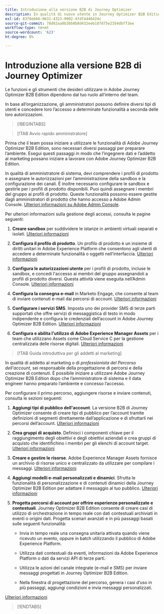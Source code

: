 ```yaml
---
title: Introduzione alla versione B2B di Journey Optimizer
description: In qualità di nuovo utente in Journey Optimizer B2B Edition, scopri le aree chiave per iniziare.
exl-id: 83f8e666-0b31-4323-9902-4fdf4446424c
source-git-commit: 78d82aa8b3bb8b8d432eeb187d75e2354dbff3ee
workflow-type: tm+mt
source-wordcount: '623'
ht-degree: 8%

---
```


# Introduzione alla versione B2B di Journey Optimizer

Le funzioni e gli strumenti che desideri utilizzare in Adobe Journey Optimizer B2B Edition dipendono dal tuo ruolo all’interno del team.

In base all’organizzazione, gli amministratori possono definire diversi tipi di utenti e concedere loro l’accesso a determinate funzionalità a seconda delle loro autorizzazioni.

>[!BEGINTABS]

>[!TAB Avvio rapido amministratore]

Prima che il team possa iniziare a utilizzare le funzionalità di Adobe Journey Optimizer B2B Edition, sono necessari diversi passaggi per preparare l’ambiente. Esegui questi passaggi in modo che l’ingegnere dati e l’addetto al marketing possano iniziare a lavorare con Adobe Journey Optimizer B2B Edition.

In qualità di amministratore di sistema, devi comprendere i profili di prodotto e assegnare le autorizzazioni per l’amministrazione della sandbox e la configurazione dei canali. È inoltre necessario configurare le sandbox e gestirle per i profili di prodotto disponibili. Puoi quindi assegnare i membri del gruppo ai profili di prodotto. Queste funzionalità possono essere gestite dagli amministratori di prodotto che hanno accesso a Adobe Admin Console. [Ulteriori informazioni su Adobe Admin Console](https://helpx.adobe.com/it/enterprise/using/admin-console.html).

Per ulteriori informazioni sulla gestione degli accessi, consulta le pagine seguenti:

1. **Creare sandbox** per suddividere le istanze in ambienti virtuali separati e isolati. [Ulteriori informazioni](https://experienceleague.adobe.com/en/docs/experience-platform/sandbox/home#understanding-sandboxes)

1. **Configura il profilo di prodotto**. Un profilo di prodotto è un insieme di diritti unitari in Adobe Experience Platform che consentono agli utenti di accedere a determinate funzionalità o oggetti nell’interfaccia. [Ulteriori informazioni](../admin/user-management.md#create-the-marketo-engage-product-profile)

1. **Configura le autorizzazioni utente** per i profili di prodotto, incluse le sandbox, e concedi l&#39;accesso ai membri del gruppo assegnandoli a profili di prodotto diversi. Questa attività viene eseguita nell’Admin Console. [Ulteriori informazioni](../admin/user-management.md#create-a-user-group)

1. **Configura la consegna e-mail** in Marketo Engage, che consente al team di inviare contenuti e-mail dai percorsi di account. [Ulteriori informazioni](https://experienceleague.adobe.com/en/docs/marketo/using/getting-started/initial-setup/setup-steps#ensure-email-deliverability)

1. **Configurare i servizi SMS**. Imposta uno dei provider SMS di terze parti supportati che offre servizi di messaggistica di testo in modo indipendente e configura le credenziali dell’account in Adobe Journey Optimizer B2B Edition. [Ulteriori informazioni](../content/sms-authoring.md#create-a-new-api-credentials-for-an-sms-service-provider)

1. **Configura e abilita l&#39;utilizzo di Adobe Experience Manager Assets** per i team che utilizzano Assets come Cloud Service C per la gestione centralizzata delle risorse digitali. [Ulteriori informazioni](../admin/configure-aem-repositories.md)

>[!TAB Guida introduttiva per gli addetti al marketing]

In qualità di addetto al marketing o di _professionista del Percorso dell&#39;account_, sei responsabile della progettazione di percorsi e della creazione di contenuti. È possibile iniziare a utilizzare Adobe Journey Optimizer B2B Edition dopo che l’amministratore di sistema e il data engineer hanno preparato l’ambiente e concesso l’accesso.

Per configurare il primo percorso, aggiungere risorse e inviare contenuti, consulta le sezioni seguenti:

1. **Aggiungi tipi di pubblico dell&#39;account**. La versione B2B di Journey Optimizer consente di creare tipi di pubblico per l’account tramite definizioni di segmenti direttamente dall’applicazione e di sfruttarli nei percorsi dell’account. [Ulteriori informazioni](../audiences/account-audience-overview.md)

1. **Crea gruppi di acquisto**. Definisci i componenti chiave per il raggiungimento degli obiettivi e degli obiettivi aziendali e crea gruppi di acquisto che identifichino i membri per gli elenchi di account target. [Ulteriori informazioni](../buying-groups/buying-groups-overview.md)

1. **Creare e gestire le risorse**. Adobe Experience Manager Assets fornisce un archivio di risorse unico e centralizzato da utilizzare per compilare i messaggi. [Ulteriori informazioni](../content/assets-overview.md)

1. **Aggiungi modelli e-mail personalizzati e dinamici**. Sfrutta le funzionalità di personalizzazione e di contenuti dinamici della Journey Optimizer B2B Edition per adattare il messaggio al tuo pubblico. [Ulteriori informazioni](../content/email-templates.md)

1. **Progetta percorsi di account per offrire esperienze personalizzate e contestuali**. Journey Optimizer B2B Edition consente di creare casi di utilizzo di orchestrazione in tempo reale con dati contestuali archiviati in eventi o origini dati. Progetta scenari avanzati e in più passaggi basati sulle seguenti funzionalità:

   * Invia in tempo reale una consegna unitaria attivata quando viene ricevuto un evento, oppure in batch utilizzando il pubblico di Adobe Experience Platform.

   * Utilizza dati contestuali da eventi, informazioni da Adobe Experience Platform o dati da servizi API di terze parti.

   * Utilizza le azioni del canale integrate (e-mail e SMS) per inviare messaggi progettati in Journey Optimizer B2B Edition.

   * Nella finestra di progettazione del percorso, genera i casi d’uso in più passaggi, aggiungi condizioni e invia messaggi personalizzati.

[Ulteriori informazioni](../journeys/journey-overview.md)

>[!ENDTABS]
